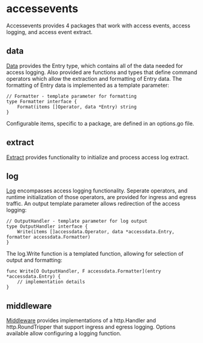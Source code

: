 # accessevents

Accessevents provides 4 packages that work with access events, access logging, and access event extract.

## data 

[Data][datapkg] provides the Entry type, which contains all of the data needed for access logging. Also provided are functions and types that define command operators which 
allow the extraction and formatting of Entry data. The formatting of Entry data is implemented as a template parameter: 
~~~
// Formatter - template parameter for formatting
type Formatter interface {
	Format(items []Operator, data *Entry) string
}
~~~
Configurable items, specific to a package, are defined in an options.go file.

## extract

[Extract][extractpkg] provides functionality to initialize and process access log extract.


## log

[Log][logpkg] encompasses access logging functionality. Seperate operators, and runtime initialization of those operators, are provided for ingress and egress traffic. An output template parameter allows redirection of the access logging: 
~~~
// OutputHandler - template parameter for log output
type OutputHandler interface {
	Write(items []accessdata.Operator, data *accessdata.Entry, formatter accessdata.Formatter)
}
~~~
The log.Write function is a templated function, allowing for selection of output and formatting:
~~~
func Write[O OutputHandler, F accessdata.Formatter](entry *accessdata.Entry) {
    // implementation details
}
~~~

## middleware

[Middleware][middlewarepkg] provides implementations of a http.Handler and http.RoundTripper that support ingress and egress logging. Options
available allow configuring a logging function.


[datapkg]: <https://pkg.go.dev/github.com/idiomatic-go/accessevents/data>
[extractpkg]: <https://pkg.go.dev/github.com/idiomatic-go/accessevents/extract>
[logpkg]: <https://pkg.go.dev/github.com/idiomatic-go/accessevents/log>
[middlewarepkg]: <https://pkg.go.dev/github.com/idiomatic-go/accessevents/middleware>
